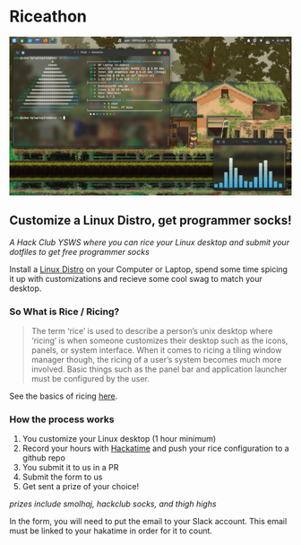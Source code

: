 # Riceathon

![A Wayland + EndevourOS Customization](assets/unix-porn.png)

## Customize a Linux Distro, get programmer socks!

_A Hack Club YSWS where you can rice your Linux desktop and submit your dotfiles to get free programmer socks_

Install a [Linux Distro](https://en.wikipedia.org/wiki/Linux_distribution) on your Computer or Laptop, spend some time spicing it up with customizations and recieve some cool swag to match your desktop.

<!--Haven't used Linux Before? Check out the [Jam](https://jams.hackclub.com/) on how to dual boot and install your first Linux Distro
commenting until the jam actually gets made -->

### So What is Rice / Ricing?

> The term ‘rice’ is used to describe a person’s unix desktop where ‘ricing’ is when someone customizes their desktop such as the icons, panels, or system interface. When it comes to ricing a tiling window manager though, the ricing of a user’s system becomes much more involved. Basic things such as the panel bar and application launcher must be configured by the user.

See the basics of ricing [here](https://jie-fang.github.io/blog/basics-of-ricing).

### How the process works

1. You customize your Linux desktop (1 hour minimum)
2. Record your hours with [Hackatime](https://waka.hackclub.com/) and push your rice configuration to a github repo
3. You submit it to us in a PR
4. Submit the form to us
5. Get sent a prize of your choice!

_prizes include smolhaj, hackclub socks, and thigh highs_

In the form, you will need to put the email to your Slack account.
This email must be linked to your hakatime in order for it to count.

